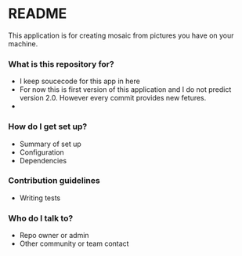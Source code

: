 # README #

This application is for creating mosaic from pictures you have on your machine.

### What is this repository for? ###

* I keep soucecode for this app in here
* For now this is first version of this application and I do not predict version 2.0. However every commit provides new fetures.
* 

### How do I get set up? ###

* Summary of set up
* Configuration
* Dependencies

### Contribution guidelines ###

* Writing tests

### Who do I talk to? ###

* Repo owner or admin
* Other community or team contact